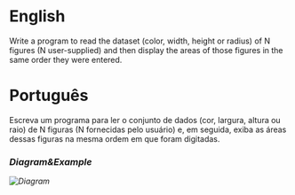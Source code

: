 # English
Write a program to read the dataset (color, width, height or radius) of N figures (N user-supplied) and then display the areas of those figures in the same order they were entered.

# Português
Escreva um programa para ler o conjunto de dados (cor, largura, altura ou raio) de N figuras (N fornecidas pelo usuário) e, em seguida, exiba as áreas dessas figuras na mesma ordem em que foram digitadas.

### <i/>Diagram&Example
![Diagram](https://github.com/gabriel-asevedo/java-exercises/blob/main/Exercises/013/shape_areas/assets/shape_areas.png)
